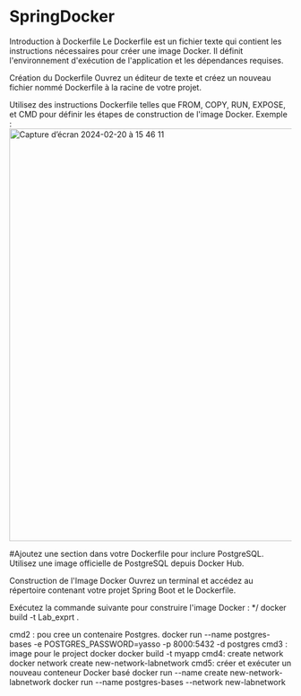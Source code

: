 # SpringDocker
Introduction à Dockerfile
Le Dockerfile est un fichier texte qui contient les instructions nécessaires pour créer une image Docker. Il définit l'environnement d'exécution de l'application et les dépendances requises.

Création du Dockerfile
Ouvrez un éditeur de texte et créez un nouveau fichier nommé Dockerfile à la racine de votre projet.

Utilisez des instructions Dockerfile telles que FROM, COPY, RUN, EXPOSE, et CMD pour définir les étapes de construction de l'image Docker. Exemple :
<img width="736" alt="Capture d’écran 2024-02-20 à 15 46 11" src="https://github.com/MohamedChergaoui/SpringDocker/assets/61020088/05353867-d0a8-4800-93fe-59094a4f4215">



#Ajoutez une section dans votre Dockerfile pour inclure PostgreSQL. Utilisez une image officielle de PostgreSQL depuis Docker Hub.

Construction de l'Image Docker
Ouvrez un terminal et accédez au répertoire contenant votre projet Spring Boot et le Dockerfile.

Exécutez la commande suivante pour construire l'image Docker :
*/ docker build -t Lab_exprt .

 cmd2 : pou cree un contenaire Postgres.
  docker run --name postgres-bases -e POSTGRES_PASSWORD=yasso -p 8000:5432 -d postgres
cmd3 : image pour le project docker 
  docker build -t myapp
cmd4: create network
  docker network create new-network-labnetwork
cmd5: créer et exécuter un nouveau conteneur Docker basé
docker run --name create new-network-labnetwork
docker run --name postgres-bases --network new-labnetwork
